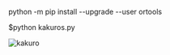 python -m pip install --upgrade --user ortools

$python kakuros.py

![kakuro](https://www.researchgate.net/profile/Yoav_Fekete/publication/272483686/figure/fig1/AS:294717364424726@1447277503662/Constraints-for-the-Kakuro-instance-of-Figure-5a.png)


